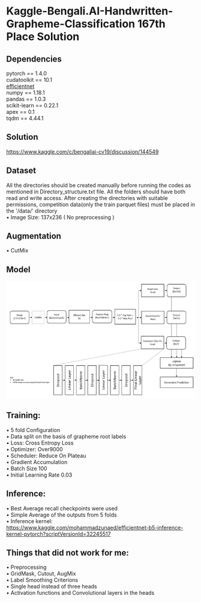 # Kaggle-Bengali.AI-Handwritten-Grapheme-Classification 167th Place Solution

## Dependencies
pytorch == 1.4.0 <br />
cudatoolkit == 10.1 <br />
[efficientnet](https://github.com/lukemelas/EfficientNet-PyTorch) <br />
numpy == 1.18.1 <br />
pandas == 1.0.3 <br />
scikit-learn == 0.22.1 <br />
apex == 0.1 <br />
tqdm == 4.44.1 <br />

## Solution
https://www.kaggle.com/c/bengaliai-cv19/discussion/144549

## Dataset
All the directories should be created manually before running the codes as mentioned in Directory_structure.txt file. All the folders should have both read and write access. After creating the directories with suitable permissions, competition data(only the train parquet files) must be placed in the '/data/' directory <br />
•	Image Size: 137x236 ( No preprocessing )

## Augmentation
•	CutMix

## Model
![home](images/model_diagram.png)
## Training:
•	5 fold Configuration <br />
•	Data split on the basis of grapheme root labels <br />
•	Loss: Cross Entropy Loss <br />
•	Optimizer: Over9000 <br />
•	Scheduler: Reduce On Plateau <br />
•	Gradient Accumulation <br />
•	Batch Size 100 <br />
•	Initial Learning Rate 0.03 <br />

## Inference:
•	Best Average recall checkpoints were used <br />
•	Simple Average of the outputs from 5 folds <br />
•	Inference kernel: https://www.kaggle.com/mohammadzunaed/efficientnet-b5-inference-kernel-pytorch?scriptVersionId=32245517 <br />

## Things that did not work for me:
•	Preprocessing <br />
•	GridMask, Cutout, AugMix <br />
•	Label Smoothing Criterions <br />
•	Single head instead of three heads <br />
•	Activation functions and Convolutional layers in the heads <br />
